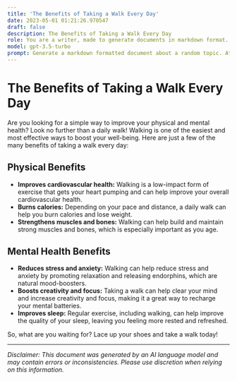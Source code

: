 ```yaml
---
title: 'The Benefits of Taking a Walk Every Day'
date: 2023-05-01 01:21:26.970547
draft: false
description: The Benefits of Taking a Walk Every Day
role: You are a writer, made to generate documents in markdown format. It is very important that all of the documents you generate are in valid markdown format.
model: gpt-3.5-turbo
prompt: Generate a markdown formatted document about a random topic. At the bottom, include a disclaimer explaining that the document was generated by you. The first line of the document should be the title. Make sure that the entire document is in proper markdown format, using a mix of various tags to make the document visually appealing.
---
```


# The Benefits of Taking a Walk Every Day

Are you looking for a simple way to improve your physical and mental health? Look no further than a daily walk! Walking is one of the easiest and most effective ways to boost your well-being. Here are just a few of the many benefits of taking a walk every day:

## Physical Benefits

- **Improves cardiovascular health:** Walking is a low-impact form of exercise that gets your heart pumping and can help improve your overall cardiovascular health.
- **Burns calories:** Depending on your pace and distance, a daily walk can help you burn calories and lose weight.
- **Strengthens muscles and bones:** Walking can help build and maintain strong muscles and bones, which is especially important as you age.

## Mental Health Benefits

- **Reduces stress and anxiety:** Walking can help reduce stress and anxiety by promoting relaxation and releasing endorphins, which are natural mood-boosters.
- **Boosts creativity and focus:** Taking a walk can help clear your mind and increase creativity and focus, making it a great way to recharge your mental batteries.
- **Improves sleep:** Regular exercise, including walking, can help improve the quality of your sleep, leaving you feeling more rested and refreshed.

So, what are you waiting for? Lace up your shoes and take a walk today!

---

*Disclaimer: This document was generated by an AI language model and may contain errors or inconsistencies. Please use discretion when relying on this information.*